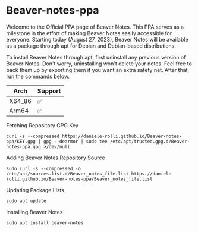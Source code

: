 # Beaver-notes-ppa
Welcome to the Official PPA page of Beaver Notes. This PPA serves as a milestone in the effort of making Beaver Notes easily accessible for everyone. Starting today (August 27, 2023), Beaver Notes will be available as a package through apt for Debian and Debian-based distributions.

To install Beaver Notes through apt, first uninstall any previous version of Beaver Notes. Don't worry, uninstalling won't delete your notes. Feel free to back them up by exporting them if you want an extra safety net. After that, run the commands below.

| Arch | Support |
| ------------- | ----------- |
| X64_86  |  ✅ |
| Arm64 |  ✅ | 

Fetching Repository GPG Key
```
curl -s --compressed https://daniele-rolli.github.io/Beaver-notes-ppa/KEY.gpg | gpg --dearmor | sudo tee /etc/apt/trusted.gpg.d/Beaver-notes-ppa.gpg >/dev/null
```
Adding Beaver Notes Repository Source
```
sudo curl -s --compressed -o /etc/apt/sources.list.d/Beaver_notes_file.list https://daniele-rolli.github.io/Beaver-notes-ppa/Beaver_notes_file.list
```
Updating Package Lists
```
sudo apt update
```
Installing Beaver Notes
```
sudo apt install beaver-notes
```
